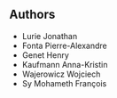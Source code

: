 Authors
-------

* Lurie Jonathan
* Fonta Pierre-Alexandre
* Genet Henry
* Kaufmann Anna-Kristin
* Wajerowicz Wojciech
* Sy Mohameth François
